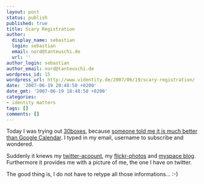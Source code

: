 ```yaml
---
layout: post
status: publish
published: true
title: Scary Registration
author:
  display_name: sebastian
  login: sebastian
  email: nord@tanteuschi.de
  url: ''
author_login: sebastian
author_email: nord@tanteuschi.de
wordpress_id: 15
wordpress_url: http://www.videntity.de/2007/06/19/scary-registration/
date: '2007-06-19 20:48:50 +0200'
date_gmt: '2007-06-19 18:48:50 +0200'
categories:
- identity matters
tags: []
comments: []
---
```

<p>Today I was trying out <a href="http://30boxes.com">30boxes</a>, because <a href="http://www.spiegel.de/netzwelt/web/0,1518,488347-5,00.html">someone told me it is much better than Google Calendar</a>. I typed in my email, username to subscribe and wondered.</p>
<p>Suddenly it knews my <a href="http://twitter.com/skurt">twitter-acoount</a>, my <a href="http://flickr.com/people/skurt/">flickr-photos</a> and <a href="http://www.myspace.com/seppkurt">myspace blog</a>. Furthermore it provides me with a picture of me, the one I have on twitter.</p>
<p>The good thing is, I do not have to retype all those informations... :-)<br></p>
